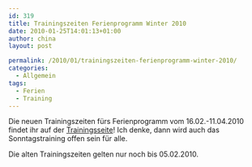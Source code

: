 ```yaml
---
id: 319
title: Trainingszeiten Ferienprogramm Winter 2010
date: 2010-01-25T14:01:13+01:00
author: china
layout: post

permalink: /2010/01/trainingszeiten-ferienprogramm-winter-2010/
categories:
  - Allgemein
tags:
  - Ferien
  - Training
---
```

Die neuen Trainingszeiten fürs Ferienprogramm vom 16.02.-11.04.2010 findet ihr auf der <a href="/training/" target="_self">Trainingsseite</a>! Ich denke, dann wird auch das Sonntagstraining offen sein für alle.

Die alten Trainingszeiten gelten nur noch bis 05.02.2010.